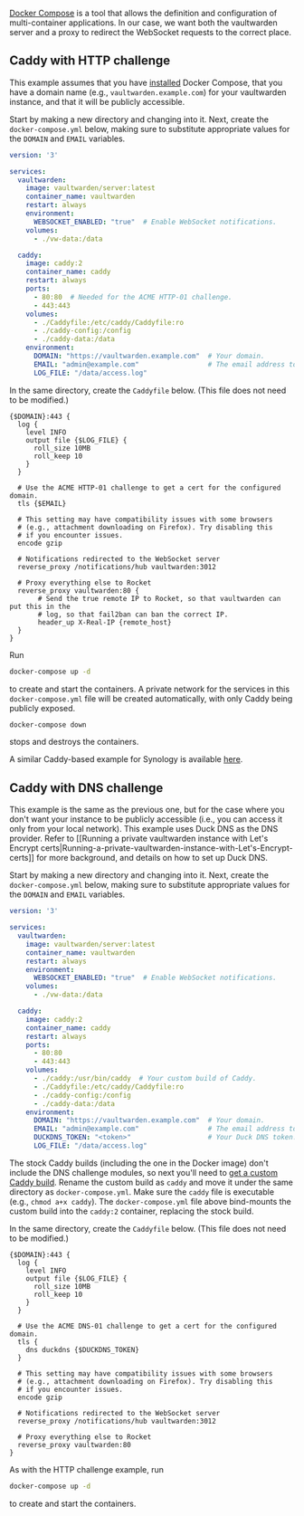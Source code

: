 [Docker Compose](https://docs.docker.com/compose/) is a tool that allows the definition and configuration of multi-container applications. In our case, we want both the vaultwarden server and a proxy to redirect the WebSocket requests to the correct place.

## Caddy with HTTP challenge

This example assumes that you have [installed](https://docs.docker.com/compose/install/) Docker Compose, that you have a domain name (e.g., `vaultwarden.example.com`) for your vaultwarden instance, and that it will be publicly accessible.

Start by making a new directory and changing into it. Next, create the `docker-compose.yml` below, making sure to substitute appropriate values for the `DOMAIN` and `EMAIL` variables.

```yaml
version: '3'

services:
  vaultwarden:
    image: vaultwarden/server:latest
    container_name: vaultwarden
    restart: always
    environment:
      WEBSOCKET_ENABLED: "true"  # Enable WebSocket notifications.
    volumes:
      - ./vw-data:/data

  caddy:
    image: caddy:2
    container_name: caddy
    restart: always
    ports:
      - 80:80  # Needed for the ACME HTTP-01 challenge.
      - 443:443
    volumes:
      - ./Caddyfile:/etc/caddy/Caddyfile:ro
      - ./caddy-config:/config
      - ./caddy-data:/data
    environment:
      DOMAIN: "https://vaultwarden.example.com"  # Your domain.
      EMAIL: "admin@example.com"                 # The email address to use for ACME registration.
      LOG_FILE: "/data/access.log"
```

In the same directory, create the `Caddyfile` below. (This file does not need to be modified.)
```
{$DOMAIN}:443 {
  log {
    level INFO
    output file {$LOG_FILE} {
      roll_size 10MB
      roll_keep 10
    }
  }

  # Use the ACME HTTP-01 challenge to get a cert for the configured domain.
  tls {$EMAIL}

  # This setting may have compatibility issues with some browsers
  # (e.g., attachment downloading on Firefox). Try disabling this
  # if you encounter issues.
  encode gzip

  # Notifications redirected to the WebSocket server
  reverse_proxy /notifications/hub vaultwarden:3012

  # Proxy everything else to Rocket
  reverse_proxy vaultwarden:80 {
       # Send the true remote IP to Rocket, so that vaultwarden can put this in the
       # log, so that fail2ban can ban the correct IP.
       header_up X-Real-IP {remote_host}
  }
}
```

Run
```bash
docker-compose up -d
```
to create and start the containers. A private network for the services in this `docker-compose.yml` file will be created automatically, with only Caddy being publicly exposed.

```bash
docker-compose down
```
stops and destroys the containers.

A similar Caddy-based example for Synology is available [here](https://github.com/sosandroid/docker-bitwarden_rs-caddy-synology).

## Caddy with DNS challenge

This example is the same as the previous one, but for the case where you don't want your instance to be publicly accessible (i.e., you can access it only from your local network). This example uses Duck DNS as the DNS provider. Refer to [[Running a private vaultwarden instance with Let's Encrypt certs|Running-a-private-vaultwarden-instance-with-Let's-Encrypt-certs]] for more background, and details on how to set up Duck DNS.

Start by making a new directory and changing into it. Next, create the `docker-compose.yml` below, making sure to substitute appropriate values for the `DOMAIN` and `EMAIL` variables.

```yaml
version: '3'

services:
  vaultwarden:
    image: vaultwarden/server:latest
    container_name: vaultwarden
    restart: always
    environment:
      WEBSOCKET_ENABLED: "true"  # Enable WebSocket notifications.
    volumes:
      - ./vw-data:/data

  caddy:
    image: caddy:2
    container_name: caddy
    restart: always
    ports:
      - 80:80
      - 443:443
    volumes:
      - ./caddy:/usr/bin/caddy  # Your custom build of Caddy.
      - ./Caddyfile:/etc/caddy/Caddyfile:ro
      - ./caddy-config:/config
      - ./caddy-data:/data
    environment:
      DOMAIN: "https://vaultwarden.example.com"  # Your domain.
      EMAIL: "admin@example.com"                 # The email address to use for ACME registration.
      DUCKDNS_TOKEN: "<token>"                   # Your Duck DNS token.
      LOG_FILE: "/data/access.log"
```

The stock Caddy builds (including the one in the Docker image) don't include the DNS challenge modules, so next you'll need to [get a custom Caddy build](https://github.com/dani-garcia/vaultwarden/wiki/Running-a-private-vaultwarden-instance-with-Let%27s-Encrypt-certs#getting-a-custom-caddy-build). Rename the custom build as `caddy` and move it under the same directory as `docker-compose.yml`. Make sure the `caddy` file is executable (e.g., `chmod a+x caddy`). The `docker-compose.yml` file above bind-mounts the custom build into the `caddy:2` container, replacing the stock build.

In the same directory, create the `Caddyfile` below. (This file does not need to be modified.)
```
{$DOMAIN}:443 {
  log {
    level INFO
    output file {$LOG_FILE} {
      roll_size 10MB
      roll_keep 10
    }
  }

  # Use the ACME DNS-01 challenge to get a cert for the configured domain.
  tls {
    dns duckdns {$DUCKDNS_TOKEN}
  }

  # This setting may have compatibility issues with some browsers
  # (e.g., attachment downloading on Firefox). Try disabling this
  # if you encounter issues.
  encode gzip

  # Notifications redirected to the WebSocket server
  reverse_proxy /notifications/hub vaultwarden:3012

  # Proxy everything else to Rocket
  reverse_proxy vaultwarden:80
}
```

As with the HTTP challenge example, run
```bash
docker-compose up -d
```
to create and start the containers.